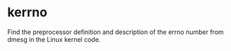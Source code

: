 kerrno
======

Find the preprocessor definition and description of the errno number from dmesg in the Linux kernel code.
